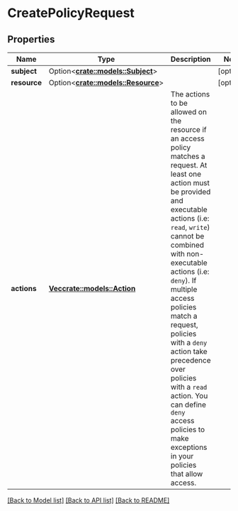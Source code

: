 # CreatePolicyRequest

## Properties

Name | Type | Description | Notes
------------ | ------------- | ------------- | -------------
**subject** | Option<[**crate::models::Subject**](Subject.md)> |  | [optional]
**resource** | Option<[**crate::models::Resource**](Resource.md)> |  | [optional]
**actions** | [**Vec<crate::models::Action>**](Action.md) | The actions to be allowed on the resource if an access policy matches a request.  At least one action must be provided and executable actions (i.e: `read`, `write`) cannot be combined with non-executable actions (i.e: `deny`).  If multiple access policies match a request, policies with a `deny` action take precedence over policies with a `read` action. You can define `deny` access policies to make exceptions in your policies that allow access.  | 

[[Back to Model list]](../README.md#documentation-for-models) [[Back to API list]](../README.md#documentation-for-api-endpoints) [[Back to README]](../README.md)


